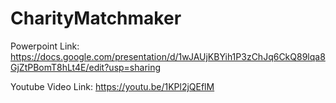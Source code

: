 # CharityMatchmaker

Powerpoint Link: https://docs.google.com/presentation/d/1wJAUjKBYih1P3zChJq6CkQ89lqa8GjZtPBomT8hLt4E/edit?usp=sharing

Youtube Video Link: https://youtu.be/1KPl2jQEflM
